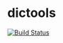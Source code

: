 # dictools

[![Build Status](https://travis-ci.org/slava-kerner/subsync.svg?branch=master)](https://travis-ci.org/slava-kerner/dictools)